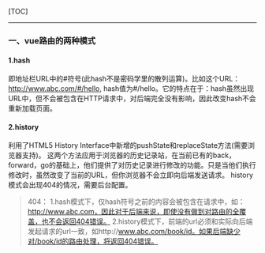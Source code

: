 [TOC]
***

### 一、vue路由的两种模式

#### 1.hash
即地址栏URL中的#符号(此hash不是密码学里的散列运算)。比如这个URL：http://www.abc.com/#/hello,
hash值为#/hello。它的特点在于：hash虽然出现URL中，但不会被包含在HTTP请求中，对后端完全没有影响，因此改变hash不会重新加载页面。

#### 2.history
利用了HTML5 History Interface中新增的pushState和replaceState方法(需要浏览器支持)。
这两个方法应用于浏览器的历史记录站，在当前已有的back，forward，go的基础上，他们提供了对历史记录进行修改的功能。只是当他们执行修改时，虽然改变了当前的URL，但你浏览器不会立即向后端发送请求。
history模式会出现404的情况，需要后台配置。

> 404：
1.hash模式下，仅hash符号之前的内容会被包含在请求中，如：http://www.abc.com，因此对于后端来说，即使没有做到对路由的全覆盖，也不会返回404错误。
2.history模式下，前端的url必须和实际向后端发起请求的url一致，如http://www.abc.com/book/id。如果后端缺少对/book/id的路由处理，将返回404错误。
